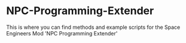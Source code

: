 # NPC-Programming-Extender
This is where you can find methods and example scripts for the Space Engineers Mod 'NPC Programming Extender'
